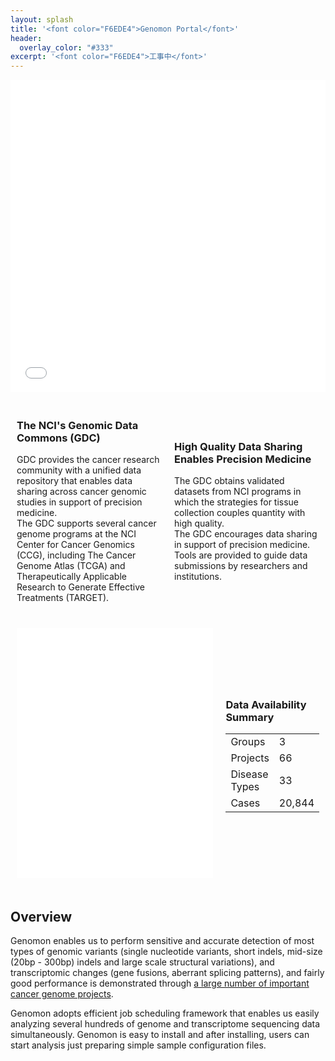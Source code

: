 ```yaml
---
layout: splash
title: '<font color="F6EDE4">Genomon Portal</font>'
header:
  overlay_color: "#333"
excerpt: '<font color="F6EDE4">工事中</font>'
---
```


<style type="text/css">
iframe {
  border: none;
  width: 100%;
}
</style>

<iframe src="{{ site.url }}{{ site.baseurl }}/graphs/index_bar.html" height=500></iframe>

<style type="text/css">
.frame {
  border-collapse: separate;
  border-spacing: 0px 10px;
  display: table;
  width: 100%;
}
.box {
  display: table-cell;
  vertical-align: middle;
  padding: 10px;
}
</style>

<div class="frame">
<div class="box" style="width:50%">
<h3>The NCI's Genomic Data Commons (GDC)</h3>
 GDC provides the cancer research community with a unified data repository that enables data sharing across cancer genomic studies in support of precision medicine.
<br>
 The GDC supports several cancer genome programs at the NCI Center for Cancer Genomics (CCG), including The Cancer Genome Atlas (TCGA) and Therapeutically Applicable Research to Generate Effective Treatments (TARGET).
<br>
</div>

<div class="box">
<h3>High Quality Data Sharing Enables Precision Medicine</h3>
 The GDC obtains validated datasets from NCI programs in which the strategies for tissue collection couples quantity with high quality.
<br>
 The GDC encourages data sharing in support of precision medicine. Tools are provided to guide data submissions by researchers and institutions.
<br>
</div>
</div>

<div class="frame">
<div class="box" style="width:70%">
<iframe src="{{ site.url }}{{ site.baseurl }}/graphs/index_tree.html" height=400>></iframe>
</div>

<div class="box">
<h3>Data Availability Summary</h3>
<table>
  <tr><td>Groups       </td><td>     3</td></tr>
  <tr><td>Projects     </td><td>    66</td></tr>
  <tr><td>Disease Types</td><td>    33</td></tr>
  <tr><td>Cases        </td><td>20,844</td></tr>
</table>
</div>
</div>

## Overview

Genomon enables us to perform sensitive and accurate detection of most types of genomic variants
(single nucleotide variants, short indels, mid-size (20bp - 300bp) indels and large scale structural variations),
and transcriptomic changes (gene fusions, aberrant splicing patterns),
and fairly good performance is demonstrated 
through [a large number of important cancer genome projects](http://www.ncbi.nlm.nih.gov/pubmed?term=(Ogawa%2C%20Seishi%5BAuthor%5D)%20AND%20Miyano%2C%20Satoru%5BAuthor%5D).


Genomon adopts efficient job scheduling framework that enables us easily analyzing several hundreds of 
genome and transcriptome sequencing data simultaneously.
Genomon is easy to install and after installing, 
users can start analysis just preparing simple sample configuration files.

